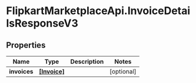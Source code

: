 # FlipkartMarketplaceApi.InvoiceDetailsResponseV3

## Properties
Name | Type | Description | Notes
------------ | ------------- | ------------- | -------------
**invoices** | [**[Invoice]**](Invoice.md) |  | [optional] 
